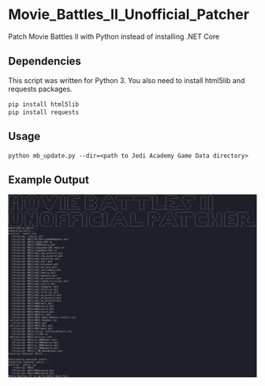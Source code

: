 # Movie_Battles_II_Unofficial_Patcher
Patch Movie Battles II with Python instead of installing .NET Core

## Dependencies
This script was written for Python 3. You also need to install html5lib and requests packages.
 ```
 pip install html5lib
 pip install requests
 ```

## Usage
```
python mb_update.py --dir=<path to Jedi Academy Game Data directory>
```

## Example Output
![Output](./doc/mb_uo_patcher.png "Output")
